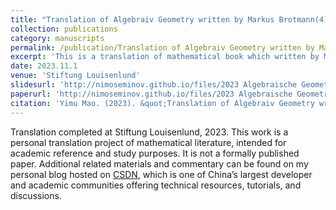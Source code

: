 ```yaml
---
title: "Translation of Algebraiv Geometry written by Markus Brotmann(4)"
collection: publications
category: manuscripts
permalink: /publication/Translation of Algebraiv Geometry written by Markus Brotmann(4)
excerpt: 'This is a translation of mathematical book which written by Markus Brotmann, I translated some from german to chinese'
date: 2023.11.1
venue: 'Stiftung Louisenlund'
slidesurl: 'http://nimoseminov.github.io/files/2023 Algebraische Geometry MB4.pdf'
paperurl: 'http://nimoseminov.github.io/files/2023 Algebraische Geometry MB4.pdf'
citation: 'Yimu Mao. (2023). &quot;Translation of Algebraiv Geometry written by Markus Brotmann(3)'
---
```


Translation completed at Stiftung Louisenlund, 2023. This work is a personal translation project of mathematical literature, intended for academic reference and study purposes. It is not a formally published paper. Additional related materials and commentary can be found on my personal blog hosted on [CSDN](https://blog.csdn.net/nimomath666/article/details/132937927?spm=1001.2014.3001.5501), which is one of China’s largest developer and academic communities offering technical resources, tutorials, and discussions.
